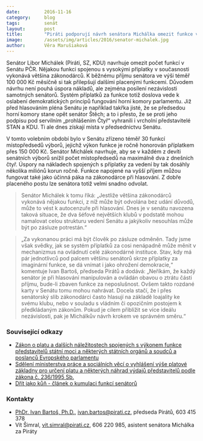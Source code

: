 ```yaml
---
date:         2016-11-16
category:     blog
tags:         senát
layout:       post
title:        "Piráti podporují návrh senátora Michálka omezit funkce v Senátu."
image:        /assets/img/articles/2016/senator-michalek.jpg
author:       Věra Marušiaková
---
```


Senátor Libor Michálek (Piráti, SZ, KDU) navrhuje omezit počet funkcí v Senátu PČR. Nějakou funkci spojenou s vysokými příplatky v současnosti vykonává většina zákonodárců. K běžnému příjmu senátora ve výši téměř 100 000 Kč měsíčně si tak přilepšují dalšími placenými funkcemi. Důvodem návrhu není pouhá úspora nákladů, ale zejména posílení nezávislosti samotných senátorů. Systém příplatků za funkce totiž doslova vede k oslabení demokratických principů fungování horní komory parlamentu. Již před hlasováním pléna Senátu je například takřka jisté, že se předsedou horní komory stane opět senátor Štěch; a to i přesto, že se proti jeho podpisu pod servilním „prohlášením Čtyř“ vyhranili i vrcholní představitelé STAN a KDU. Ti ale dnes získají místa v předsednictvu Senátu.

V tomto volebním období bylo v Senátu zřízeno téměř 30 funkcí místopředsedů výborů, jejichž výkon funkce je ročně honorován příplatkem přes 150 000 Kč. Senátor Michálek navrhuje, aby se v každém z devíti senátních výborů snížil počet místopředsedů na maximálně dva z dnešních čtyř. Úspory na nákladech spojených s příplatky za vedení by tak dosáhly několika miliónů korun ročně. Funkce napojené na vyšší příjem můžou fungovat také jako účinná páka na zákonodárce při hlasování. Z dobře placeného postu lze senátora totiž velmi snadno odvolat.

> Senátor Michálek k tomu říká: „Jestliže většina zákonodárců vykonává nějakou funkci, z níž může být odvolána bez udání důvodů, může to vést k autocenzuře při hlasování. Dnes je v senátu navozena taková situace, že dva šéfové největších klubů v podstatě mohou namalovat celou strukturu vedení Senátu a jakýkoliv nesouhlas může být po zásluze potrestán.“

> „Za vykonanou práci má být člověk po zásluze odměněn. Tady jsme však svědky, jak se systém příplatků za cosi nenápadně může měnit v mechanizmus na ovládnutí celé zákonodárné instituce. Stav, kdy má pár jednotlivců pod palcem většinu senátorů skrze příplatky za imaginární funkce, se dá vnímat i jako ohrožení demokracie,“ komentuje Ivan Bartoš, předseda Pirátů a dodává: „Neříkám, že každý senátor je při hlasování manipulován a ovládán obavou o ztrátu části příjmu, bude-li zbaven funkce za neposlušnost. Ovšem takto rozdané karty v Senátu tomu mohou nahrávat. Docela stačí, že i přes senátorský slib zákonodárci často hlasují na základě loajality ke svému klubu, nebo v souladu s vládním či opozičním postojem k předkládaným zákonům. Pokud je cílem přiblížit se více ideálu nezávislosti, pak je Michálkův návrh krokem ve správném směru.“

### Související odkazy

* [Zákon o platu a dalších náležitostech spojených s výkonem funkce představitelů státní moci a některých státních orgánů a soudců a poslanců Evropského parlamentu](https://portal.gov.cz/app/zakony/zakonPar.jsp?idBiblio=43257&fulltext=236~2F1995&rpp=100#local-content)
* [Sdělení ministerstva práce a sociálních věcí o vyhlášení výše platové základny pro určení platu a některých náhrad výdajů představitelů podle zákona č. 236/1995 Sb.](https://portal.gov.cz/app/zakony/zakonPar.jsp?idBiblio=85175&fulltext=329~2F2015&rpp=15#local-content)
* [Dřít jako kůň - článek o kumulaci funkcí senátorů](http://www.piratskelisty.cz/clanek-1568-drit-jako-kun-pripojte-se-k-petici-proti-kumulaci-funkci)

### Kontakty

* [PhDr. Ivan Bartoš, Ph.D.](https://www.pirati.cz/lide/ivan_bartos), [ivan.bartos@pirati.cz](mailto:ivan.bartos@pirati.cz), předseda Pirátů, 603 415 378
* Vít Šimral, vit.simral@pirati.cz, 606 220 985, asistent senátora Michálka za Piráty
